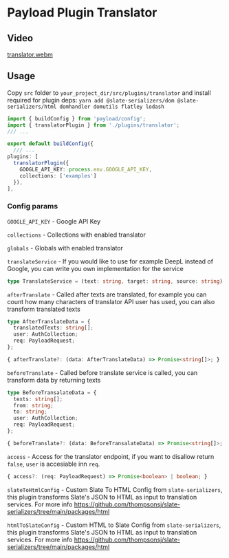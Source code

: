 # Payload Plugin Translator

## Video

[translator.webm](https://github.com/r1tsuu/payload-plugin-translator/assets/64744993/593a1dce-4a6e-4fe2-9707-a074587b4984)

## Usage

Copy `src` folder to `your_project_dir/src/plugins/translator` and install required for plugin deps:
`yarn add @slate-serializers/dom @slate-serializers/html domhandler domutils flatley lodash`

```ts
import { buildConfig } from 'payload/config';
import { translatorPlugin } from './plugins/translator';
/// ...

export default buildConfig({
  /// ...
plugins: [
  translatorPlugin({
    GOOGLE_API_KEY: process.env.GOOGLE_API_KEY,
    collections: ['examples']
  }),
],
```
### Config params

`GOOGLE_API_KEY` - Google API Key

`collections` - Collections with enabled translator

`globals` - Globals with enabled translator

`translateService` - If you would like to use for example DeepL instead of Google, you can write you own implementation for the service
```ts
type TranslateService = (text: string, target: string, source: string) => Promise<string>;
```

`afterTranslate` - Called after texts are translated, for example you can count how many characters of translator API user has used, you can also transform translated texts
```ts
type AfterTranslateData = {
  translatedTexts: string[];
  user: AuthCollection;
  req: PayloadRequest;
};

{ afterTranslate?: (data: AfterTranslateData) => Promise<string[]>; }
```

`beforeTranslate` - Called before translate service is called, you can transform data by returning texts
```ts
type BeforeTransalateData = {
  texts: string[];
  from: string;
  to: string;
  user: AuthCollection;
  req: PayloadRequest;
};

{ beforeTranslate?: (data: BeforeTransalateData) => Promise<string[]>; }
```

`access` - Access for the translator endpoint, if you want to disallow return `false`, `user` is accesiable inn `req`.
```ts
{ access?: (req: PayloadRequest) => Promise<boolean> | boolean; }
```

`slateToHtmlConfig` - Custom Slate To HTML Config from `slate-serializers`, this plugin transforms Slate's JSON to HTML as input to translation services. For more info https://github.com/thompsonsj/slate-serializers/tree/main/packages/html

`htmlToSlateConfig` - Custom HTML to Slate Config from `slate-serializers`, this plugin transforms Slate's JSON to HTML as input to translation services. For more info https://github.com/thompsonsj/slate-serializers/tree/main/packages/html

